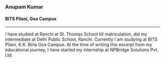 ### Anupam Kumar

#### BITS Pilani, Goa Campus

---

I have studied at Ranchi at St. Thomas School till matriculation, did my intermediate at Delhi Public School, Ranchi. Currently I am studying at BITS Pilani, K.K. Birla Goa Campus. At the time of writing this excerpt from my educational journey, I have started my internship at NPBridge Solutions Pvt. Ltd.

